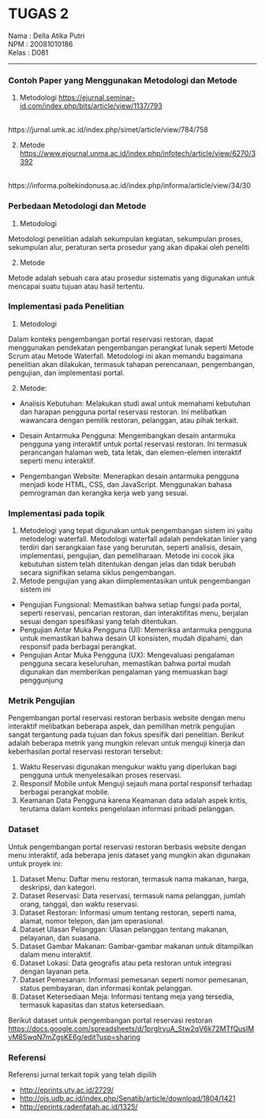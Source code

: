 # TUGAS 2

Nama : Della Atika Putri <br/>
NPM : 20081010186 <br/>
Kelas : D081 <br/>

<hr/>

### Contoh Paper yang Menggunakan Metodologi dan Metode

1. Metodologi
https://ejurnal.seminar-id.com/index.php/bits/article/view/1137/793
<br/>
https://jurnal.umk.ac.id/index.php/simet/article/view/784/758


2. Metode
https://www.ejournal.unma.ac.id/index.php/infotech/article/view/6270/3392
<br>
https://informa.poltekindonusa.ac.id/index.php/informa/article/view/34/30

### Perbedaan Metodologi dan Metode

1. Metodologi

Metodologi penelitian  adalah sekumpulan  kegiatan, sekumpulan  proses,  sekumpulan  alur, peraturan  serta  prosedur yang akan dipakai oleh peneliti
<br/>

2. Metode

Metode adalah sebuah cara atau prosedur sistematis yang digunakan untuk mencapai suatu tujuan atau hasil tertentu.


### Implementasi pada Penelitian

1. Metodologi

Dalam konteks pengembangan portal reservasi restoran, dapat menggunakan pendekatan pengembangan perangkat lunak seperti Metode Scrum atau Metode Waterfall. Metodologi ini akan memandu bagaimana penelitian akan dilakukan, termasuk tahapan perencanaan, pengembangan, pengujian, dan implementasi portal.


2. Metode:

- Analisis Kebutuhan: Melakukan studi awal untuk memahami kebutuhan dan harapan pengguna portal reservasi restoran. Ini melibatkan wawancara dengan pemilik restoran, pelanggan, atau pihak terkait.

- Desain Antarmuka Pengguna: Mengembangkan desain antarmuka pengguna yang interaktif untuk portal reservasi restoran. Ini termasuk perancangan halaman web, tata letak, dan elemen-elemen interaktif seperti menu interaktif.
  
- Pengembangan Website: Menerapkan desain antarmuka pengguna menjadi kode HTML, CSS, dan JavaScript. Menggunakan bahasa pemrograman dan kerangka kerja web yang sesuai.

### Implementasi pada topik 

1. Metodelogi yang tepat digunakan untuk pengembangan sistem ini yaitu metodelogi waterfall. Metodologi waterfall adalah pendekatan linier yang terdiri dari serangkaian fase yang berurutan, seperti analisis, desain, implementasi, pengujian, dan pemeliharaan. Metode ini cocok jika kebutuhan sistem telah ditentukan dengan jelas dan tidak berubah secara signifikan selama siklus pengembangan.
2. Metode pengujian yang akan diimplementasikan untuk pengembangan sistem ini 
- Pengujian Fungsional:
  Memastikan bahwa setiap fungsi pada portal, seperti reservasi, pencarian restoran, dan interaktifitas menu, berjalan sesuai dengan spesifikasi yang telah ditentukan.
- Pengujian Antar Muka Pengguna (UI):
  Memeriksa antarmuka pengguna untuk memastikan bahwa desain UI konsisten, mudah dipahami, dan responsif pada berbagai perangkat.
- Pengujian Antar Muka Pengguna (UX):
  Mengevaluasi pengalaman pengguna secara keseluruhan, memastikan bahwa portal mudah digunakan dan memberikan pengalaman yang memuaskan bagi penggunjung

### Metrik Pengujian
Pengembangan portal reservasi restoran berbasis website dengan menu interaktif melibatkan beberapa aspek, dan pemilihan metrik pengujian sangat tergantung pada tujuan dan fokus spesifik dari penelitian. Berikut adalah beberapa metrik yang mungkin relevan untuk menguji kinerja dan keberhasilan portal reservasi restoran tersebut:
1. Waktu Reservasi digunakan mengukur waktu yang diperlukan bagi pengguna untuk menyelesaikan proses reservasi.
2. Responsif Mobile untuk Menguji sejauh mana portal responsif terhadap berbagai perangkat mobile.
3. Keamanan Data Pengguna karena Keamanan data adalah aspek kritis, terutama dalam konteks pengelolaan informasi pribadi pelanggan.

### Dataset
Untuk pengembangan portal reservasi restoran berbasis website dengan menu interaktif, ada beberapa jenis dataset yang mungkin akan digunakan untuk proyek ini:

1. Dataset Menu: Daftar menu restoran, termasuk nama makanan, harga, deskripsi, dan kategori.
2. Dataset Reservasi: Data reservasi, termasuk nama pelanggan, jumlah orang, tanggal, dan waktu reservasi.
3. Dataset Restoran: Informasi umum tentang restoran, seperti nama, alamat, nomor telepon, dan jam operasional.
4. Dataset Ulasan Pelanggan: Ulasan pelanggan tentang makanan, pelayanan, dan suasana.
5. Dataset Gambar Makanan: Gambar-gambar makanan untuk ditampilkan dalam menu interaktif.
6. Dataset Lokasi: Data geografis atau peta restoran untuk integrasi dengan layanan peta.
7. Dataset Pemesanan: Informasi pemesanan seperti nomor pemesanan, status pembayaran, dan informasi kontak pelanggan.
8. Dataset Ketersediaan Meja: Informasi tentang meja yang tersedia, termasuk kapasitas dan status ketersediaan.
   
Berikut dataset untuk pengembangan portal reservasi restoran
https://docs.google.com/spreadsheets/d/1prglryuA_Stw2qV6k72MTfQusIMvM8SwqN7mZgsKE6g/edit?usp=sharing

### Referensi 
Referensi jurnal terkait topik yang telah dipilih
- http://eprints.uty.ac.id/2729/
- http://ojs.udb.ac.id/index.php/Senatib/article/download/1804/1421
- http://eprints.radenfatah.ac.id/1325/

